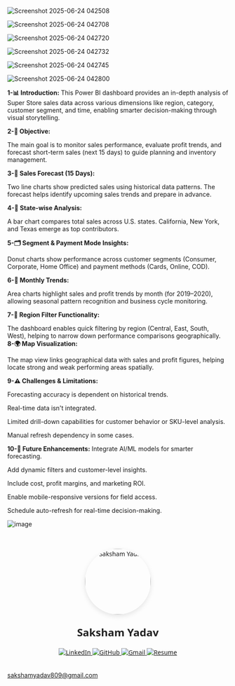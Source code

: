 ![Screenshot 2025-06-24 042508](https://github.com/user-attachments/assets/5608f059-2aa6-4263-936b-f99c70044a51)

![Screenshot 2025-06-24 042708](https://github.com/user-attachments/assets/f89b6a33-0e3d-431b-8509-dfb70f7ddb6a)

![Screenshot 2025-06-24 042720](https://github.com/user-attachments/assets/ae81055e-5a57-4aaa-9868-f2c5cab26670)

![Screenshot 2025-06-24 042732](https://github.com/user-attachments/assets/38f230a2-9b9a-4944-b67b-f88495f1c541)

![Screenshot 2025-06-24 042745](https://github.com/user-attachments/assets/e835f03d-4e3a-4c77-95d9-4309df519f4d)

![Screenshot 2025-06-24 042800](https://github.com/user-attachments/assets/7d911cc1-6784-44a1-97dd-169db64eec83)

**1-📊 Introduction:**
This Power BI dashboard provides an in-depth analysis of Super Store sales data across various dimensions like region, category, customer segment, and time, enabling smarter decision-making through visual storytelling.



**2-🎯 Objective:**

The main goal is to monitor sales performance, evaluate profit trends, and forecast short-term sales (next 15 days) to guide planning and inventory management.

**3-📍 Sales Forecast (15 Days):**

Two line charts show predicted sales using historical data patterns. The forecast helps identify upcoming sales trends and prepare in advance.

**4-📌 State-wise Analysis:**

A bar chart compares total sales across U.S. states. California, New York, and Texas emerge as top contributors.

**5-🗂️ Segment & Payment Mode Insights:**

Donut charts show performance across customer segments (Consumer, Corporate, Home Office) and payment methods (Cards, Online, COD).

**6-📅 Monthly Trends:**

Area charts highlight sales and profit trends by month (for 2019–2020), allowing seasonal pattern recognition and business cycle monitoring.

**7-📍 Region Filter Functionality:**

The dashboard enables quick filtering by region (Central, East, South, West), helping to narrow down performance comparisons geographically.
**8-🌍 Map Visualization:**

The map view links geographical data with sales and profit figures, helping locate strong and weak performing areas spatially.

**9-⚠️ Challenges & Limitations:**


Forecasting accuracy is dependent on historical trends.

Real-time data isn't integrated.

Limited drill-down capabilities for customer behavior or SKU-level analysis.

Manual refresh dependency in some cases.




**10-🚀 Future Enhancements:**
Integrate AI/ML models for smarter forecasting.

Add dynamic filters and customer-level insights.

Include cost, profit margins, and marketing ROI.

Enable mobile-responsive versions for field access.

Schedule auto-refresh for real-time decision-making.










![image](https://github.com/user-attachments/assets/47122b44-6eca-49f8-9b26-f4198587109f)



<!-- 🌟 Centered Profile with Connect Buttons -->
<div style="max-width: 800px; margin: auto; padding: 20px; text-align: center; font-family: 'Segoe UI', sans-serif;">

  <!-- Profile Image -->
  <img src="https://github.com/user-attachments/assets/27d9edd1-4a8e-4f9c-a26d-6c0f3b89ce24"
       alt="Saksham Yadav"
       width="150"
       style="border-radius: 50%; box-shadow: 0 4px 12px rgba(0,0,0,0.1); margin-bottom: 10px;">

  <!-- Name -->
  <h1 style="font-size: 24px; font-weight: bold; color: #222; margin-top: 10px;">Saksham Yadav</h1>

  <!-- Connect with Me Badges -->
  <div style="margin-top: 20px;">
    <a href="https://www.linkedin.com/in/saksham-yadav-3b2930350/" target="_blank">
      <img src="https://img.shields.io/badge/LinkedIn-%230077B5.svg?style=for-the-badge&logo=linkedin&logoColor=white" alt="LinkedIn">
    </a>
    <a href= "https://github.com/saksham436?tab=repositories"target="_blank">
      <img src="https://img.shields.io/badge/GitHub-%2312100E.svg?style=for-the-badge&logo=github&logoColor=white" alt="GitHub">
    </a>
    <a href="https://mail.google.com/mail/u/0/?hl=en#inbox?compose=new">
      <img src="https://img.shields.io/badge/Gmail-D14836?style=for-the-badge&logo=gmail&logoColor=white" alt="Gmail">
    </a>
    <a href="https://github.com/saksham03/saksham03/raw/main/resume.pdf" target="_blank">
      <img src="https://img.shields.io/badge/Resume-Download-green?style=for-the-badge&logo=adobeacrobatreader&logoColor=white" alt="Resume">
    </a>
  </div>
</div>

sakshamyadav809@gmail.com

